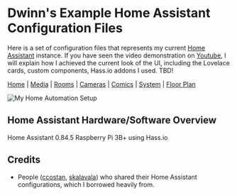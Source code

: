 # Dwinn's Example Home Assistant Configuration Files 

Here is a set of configuration files that represents my current [Home Assistant](https://home-assistant.io) instance. If you have seen the video demonstration on [Youtube](https://www.youtube.com/watch?v=Dw4JFLhTVN8), I will explain how I achieved the current look of the UI, including the Lovelace cards, custom components, Hass.io addons I used. TBD!

[Home](home.md) | [Media](media.md) | [Rooms](rooms.md) | [Cameras](cameras.md) | [Comics](comics.md) | [System](system.md) | [Floor Plan](floorplan.md) 

![My Home Automation Setup](https://raw.githubusercontent.com/dnguyen800/home-assistant-configuration-example/master/images/home-assistant.gif)

## Home Assistant Hardware/Software Overview

Home Assistant 0.84.5
Raspberry Pi 3B+ using Hass.io


## Credits
- People ([ccostan](https://github.com/CCOSTAN/Home-AssistantConfig), [skalavala](https://github.com/skalavala/smarthome)) who shared their Home Assistant configurations, which I borrowed heavily from.
